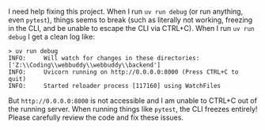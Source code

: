 I need help fixing this project. When I run `uv run debug` (or run anything, even `pytest`), things seems to break (such as literally not working, freezing in the CLI, and be unable to escape the CLI via CTRL+C). When I run `uv run debug` I get a clean log like:

```
> uv run debug
INFO:     Will watch for changes in these directories: ['Z:\\Coding\\webbuddy\\webbuddy\\backend']
INFO:     Uvicorn running on http://0.0.0.0:8000 (Press CTRL+C to quit)
INFO:     Started reloader process [117160] using WatchFiles
```

But `http://0.0.0.0:8000` is not accessible and I am unable to CTRL+C out of the running server. When running things like `pytest`, the CLI freezes entirely! Please carefully review the code and fix these issues. 
